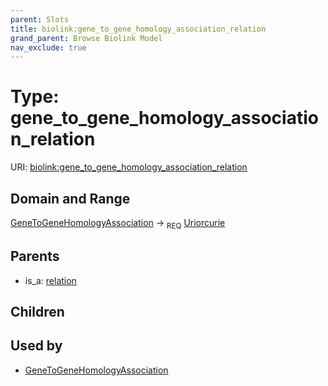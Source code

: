 ```yaml
---
parent: Slots
title: biolink:gene_to_gene_homology_association_relation
grand_parent: Browse Biolink Model
nav_exclude: true
---
```


# Type: gene_to_gene_homology_association_relation




URI: [biolink:gene_to_gene_homology_association_relation](https://w3id.org/biolink/vocab/gene_to_gene_homology_association_relation)

## Domain and Range

[GeneToGeneHomologyAssociation](GeneToGeneHomologyAssociation.md) ->  <sub>REQ</sub> [Uriorcurie](types/Uriorcurie.md)

## Parents

 *  is_a: [relation](relation.md)

## Children


## Used by

 * [GeneToGeneHomologyAssociation](GeneToGeneHomologyAssociation.md)
